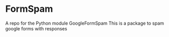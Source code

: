# FormSpam
A repo for the Python module GoogleFormSpam
This is a package to spam google forms with responses
